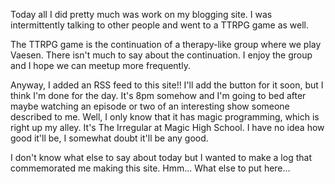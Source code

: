 Today all I did pretty much was work on my blogging site. I was intermittently talking to other people and went to a TTRPG game as well.

The TTRPG game is the continuation of a therapy-like group where we play Vaesen. There isn't much to say about the continuation. I enjoy the group and I hope we can meetup more frequently.

Anyway, I added an RSS feed to this site!! I'll add the button for it soon, but I think I'm done for the day. It's 8pm somehow and I'm going to bed after maybe watching an episode or two of an interesting show someone described to me. Well, I only know that it has magic programming, which is right up my alley. It's The Irregular at Magic High School. I have no idea how good it'll be, I somewhat doubt it'll be any good.

I don't know what else to say about today but I wanted to make a log that commemorated me making this site. Hmm... What else to put here...
